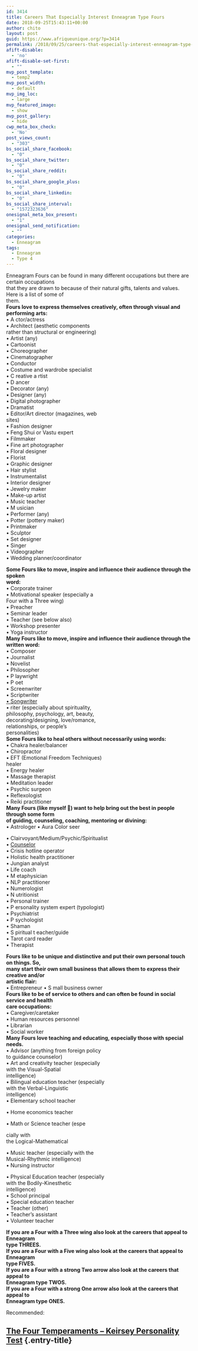 ```yaml
---
id: 3414
title: Careers That Especially Interest Enneagram Type Fours
date: 2018-09-25T15:43:11+00:00
author: chito
layout: post
guid: https://www.afriqueunique.org/?p=3414
permalink: /2018/09/25/careers-that-especially-interest-enneagram-type-fours/
afift-disable:
  - 'no'
afift-disable-set-first:
  - ""
mvp_post_template:
  - temp2
mvp_post_width:
  - default
mvp_img_loc:
  - large
mvp_featured_image:
  - show
mvp_post_gallery:
  - hide
cwp_meta_box_check:
  - 'No'
post_views_count:
  - "303"
bs_social_share_facebook:
  - "0"
bs_social_share_twitter:
  - "0"
bs_social_share_reddit:
  - "0"
bs_social_share_google_plus:
  - "0"
bs_social_share_linkedin:
  - "0"
bs_social_share_interval:
  - "1572323636"
onesignal_meta_box_present:
  - "1"
onesignal_send_notification:
  - ""
categories:
  - Enneagram
tags:
  - Enneagram
  - Type 4
---
```

Enneagram Fours can be found in many different occupations but there are certain occupations  
that they are drawn to because of their natural gifts, talents and values. Here is a list of some of  
them.  
**Fours love to express themselves creatively, often through visual and performing arts:**  
• A ctor/actress  
• Architect (aesthetic components  
rather than structural or engineering)  
• Artist (any)  
• Cartoonist  
• Choreographer  
• Cinematographer  
• Conductor  
• Costume and wardrobe specialist  
• C reative a rtist  
• D ancer  
• Decorator (any)  
• Designer (any)  
• Digital photographer  
• Dramatist  
• Editor/Art director (magazines, web  
sites)  
• Fashion designer  
• Feng Shui or Vastu expert  
• Filmmaker  
• Fine art photographer  
• Floral designer  
• Florist  
• Graphic designer  
• Hair stylist  
• Instrumentalist  
• Interior designer  
• Jewelry maker  
• Make-up artist  
• Music teacher  
• M usician  
• Performer (any)  
• Potter (pottery maker)  
• Printmaker  
• Sculptor  
• Set designer  
• Singer  
• Videographer  
• Wedding planner/coordinator

**Some Fours like to move, inspire and influence their audience through the spoken**  
**word:**  
• Corporate trainer  
• Motivational speaker (especially a  
Four with a Three wing)  
• Preacher  
• Seminar leader  
• Teacher (see below also)  
• Workshop presenter  
• Yoga instructor  
**Many Fours like to move, inspire and influence their audience through the written word:**  
• Composer  
• Journalist  
• Novelist  
• Philosopher  
• P laywright  
• P oet  
• Screenwriter  
• Scriptwriter  
[• Songwriter](https://www.afriqueunique.org/tag/singer-songwriter/)  
• riter (especially about spirituality,  
philosophy, psychology, art, beauty,  
decorating/designing, love/romance,  
relationships, or people’s  
personalities)  
**Some Fours like to heal others without necessarily using words:**  
• Chakra healer/balancer  
• Chiropractor  
• EFT (Emotional Freedom Techniques)  
healer  
• Energy healer  
• Massage therapist  
• Meditation leader  
• Psychic surgeon  
• Reflexologist  
• Reiki practitioner  
**Many Fours (like myself ) want to help bring out the best in people through some form**  
**of guiding, counseling, coaching, mentoring or divining:**  
• Astrologer • Aura Color seer

• Clairvoyant/Medium/Psychic/Spiritualist  
• [Counselor](https://www.afriqueunique.org/enfp-best-career-choices-for-an-enfp/)  
• Crisis hotline operator  
• Holistic health practitioner  
• Jungian analyst  
• Life coach  
• M etaphysician  
• NLP practitioner  
• Numerologist  
• N utritionist  
• Personal trainer  
• P ersonality system expert (typologist)  
• Psychiatrist  
• P sychologist  
• Shaman  
• S piritual t eacher/guide  
• Tarot card reader  
• Therapist

**Fours like to be unique and distinctive and put their own personal touch on things. So,**  
**many start their own small business that allows them to express their creative and/or**  
**artistic flair:**  
• Entrepreneur • S mall business owner  
**Fours like to be of service to others and can often be found in social service and health**  
**care occupations:**  
• Caregiver/caretaker  
• Human resources personnel  
• Librarian  
• Social worker  
**Many Fours love teaching and educating, especially those with special needs.**  
• Advisor (anything from foreign policy  
to guidance counselor)  
• Art and creativity teacher (especially  
with the Visual-Spatial  
intelligence)  
• Bilingual education teacher (especially  
with the Verbal-Linguistic  
intelligence)  
• Elementary school teacher

• Home economics teacher

• Math or Science teacher (espe

cially with  
the Logical-Mathematical

• Music teacher (especially with the  
Musical-Rhythmic intelligence)  
• Nursing instructor

• Physical Education teacher (especially  
with the Bodily-Kinesthetic  
intelligence)  
• School principal  
• Special education teacher  
• Teacher (other)  
• Teacher’s assistant  
• Volunteer teacher

**If you are a Four with a Three wing also look at the careers that appeal to Enneagram**  
**type THREES.**  
**If you are a Four with a Five wing also look at the careers that appeal to Enneagram**  
**type FIVES.**  
**If you are a Four with a strong Two arrow also look at the careers that appeal to**  
**Enneagram type TWOS.**  
**If you are a Four with a strong One arrow also look at the careers that appeal to**  
**Enneagram type ONES.**

Recommended:

## <a class="entry-title-link" href="https://www.afriqueunique.org/the-four-temperaments-keirsey-personality-test/" rel="bookmark">The Four Temperaments – Keirsey Personality Test</a> {.entry-title}